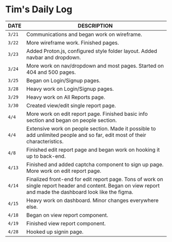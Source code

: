 # Tim's Daily Log

| DATE   | DESCRIPTION                                                                                                                                                  |
| ------ | ------------------------------------------------------------------------------------------------------------------------------------------------------------ |
| `3/21` | Communications and began work on wireframe.                                                                                                                  |
| `3/22` | More wireframe work. Finished pages.                                                                                                                         |
| `3/23` | Added Proton.js, configured style folder layout. Added navbar and dropdown.                                                                                  |
| `3/24` | More work on nav/dropdown and most pages. Started on 404 and 500 pages.                                                                                      |
| `3/25` | Began on Login/Signup pages.                                                                                                                                 |
| `3/28` | Heavy work on Login/Signup pages.                                                                                                                            |
| `3/29` | Heavy work on All Reports page.                                                                                                                              |
| `3/30` | Created view/edit single report page.                                                                                                                        |
| `4/4`  | More work on edit report page. Finished basic info section and began on people section.                                                                      |
| `4/4`  | Extensive work on people section. Made it possible to add unlimited people and so far, edit most of their characteristics.                                   |
| `4/8`  | Finished edit report page and began work on hooking it up to back-end.                                                                                       |
| `4/13` | Finished and added captcha component to sign up page. More work on edit report page.                                                                         |
| `4/14` | Finalized front-end for edit report page. Tons of work on single report header and content. Began on view report and made the dashboard look like the figma. |
| `4/15` | Heavy work on dashboard. Minor changes everywhere else.                                                                                                      |
| `4/18` | Began on view report component.                                                                                                                              |
| `4/19` | Finished view report component.                                                                                                                              |
| `4/28` | Hooked up signin page.                                                                                                                                       |
